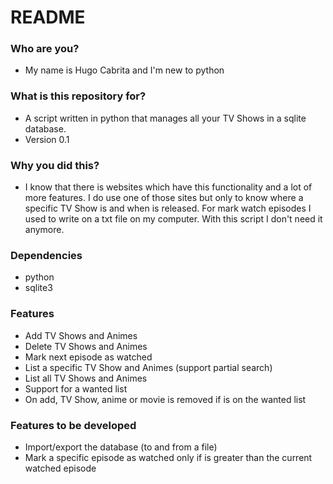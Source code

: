 # README #


### Who are you? ###

* My name is Hugo Cabrita and I'm new to python

### What is this repository for? ###

* A script written in python that manages all your TV Shows in a sqlite database.
* Version 0.1

### Why you did this? ###

* I know that there is websites which have this functionality and a lot of more features. I do use one of those sites but only to know where a specific TV Show is and when is released. For mark watch episodes I used to write on a txt file on my computer. With this script I don't need it anymore.

### Dependencies ###

* python
* sqlite3

### Features ###

* Add TV Shows and Animes
* Delete TV Shows and Animes
* Mark next episode as watched
* List a specific TV Show and Animes (support partial search)
* List all TV Shows and Animes
* Support for a wanted list
* On add, TV Show, anime or movie is removed if is on the wanted list

### Features to be developed ###

* Import/export the database (to and from a file)
* Mark a specific episode as watched only if is greater than the current watched episode
